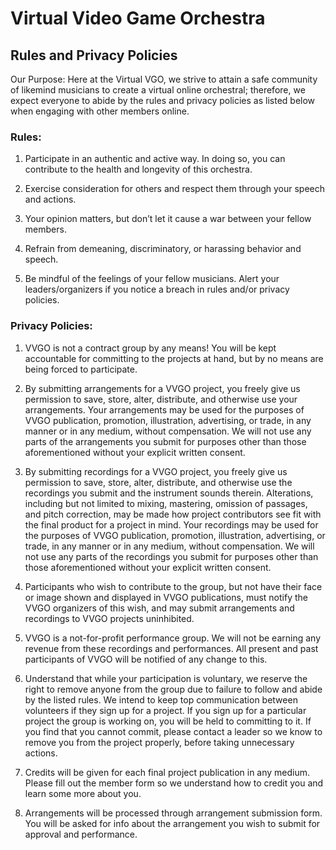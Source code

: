 # Virtual Video Game Orchestra
## Rules and Privacy Policies

Our Purpose: Here at the Virtual VGO, we strive to attain a safe community of likemind musicians to create a virtual online orchestral; therefore, we expect everyone to abide by the rules and privacy policies as listed below when engaging with other members online.

### Rules:

1. Participate in an authentic and active way. In doing so, you can contribute to the health and longevity of this orchestra.

2. Exercise consideration for others and respect them through your speech and actions.

3. Your opinion matters, but don’t let it cause a war between your fellow members.

4. Refrain from demeaning, discriminatory, or harassing behavior and speech.

5. Be mindful of the feelings of your fellow musicians. Alert your leaders/organizers if you notice a breach in rules and/or privacy policies.

### Privacy Policies:

1. VVGO is not a contract group by any means! You will be kept accountable for committing to the projects at hand, but by no means are being forced to participate.

2. By submitting arrangements for a VVGO project, you freely give us permission to save, store, alter, distribute, and otherwise use your arrangements. Your arrangements may be used for the purposes of VVGO publication, promotion, illustration, advertising, or trade, in any manner or in any medium, without compensation. We will not use any parts of the arrangements you submit for purposes other than those aforementioned without your explicit written consent.

3. By submitting recordings for a VVGO project, you freely give us permission to save, store, alter, distribute, and otherwise use the recordings you submit and the instrument sounds therein. Alterations, including but not limited to mixing, mastering, omission of passages, and pitch correction, may be made how project contributors see fit with the final product for a project in mind. Your recordings may be used for the purposes of VVGO publication, promotion, illustration, advertising, or trade, in any manner or in any medium, without compensation. We will not use any parts of the recordings you submit for purposes other than those aforementioned without your explicit written consent.

4. Participants who wish to contribute to the group, but not have their face or image shown and displayed in VVGO publications, must notify the VVGO organizers of this wish, and may submit arrangements and recordings to VVGO projects uninhibited.

5. VVGO is a not-for-profit performance group. We will not be earning any revenue from these recordings and performances. All present and past participants of VVGO will be notified of any change to this.

6. Understand that while your participation is voluntary, we reserve the right to remove anyone from the group due to failure to follow and abide by the listed rules. We intend to keep top communication between volunteers if they sign up for a project. If you sign up for a particular project the group is working on, you will be held to committing to it. If you find that you cannot commit, please contact a leader so we know to remove you from the project properly, before taking unnecessary actions.

7. Credits will be given for each final project publication in any medium. Please fill out the member form so we understand how to credit you and learn some more about you.

8. Arrangements will be processed through arrangement submission form. You will be asked for info about the arrangement you wish to submit for approval and performance.
